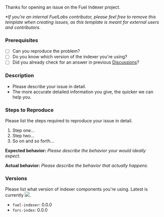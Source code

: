 Thanks for opening an issue on the Fuel Indexer project.

_*If you're an internal FuelLabs contributor, please feel free to remove this template when creating issues, as this template is meant for external users and contributors_.

### Prerequisites

- [ ] Can you reproduce the problem?
- [ ] Do you know which version of the indexer you're using?
- [ ] Did you already check for an answer in previous [Discussions](https://github.com/FuelLabs/fuel-indexer/discussions)?

### Description

- Please describe your issue in detail.
- The more accurate detailed information you give, the quicker we can help you.

### Steps to Reproduce

Please list the steps required to reproduce your issue in detail.

1. Step one...
2. Step two...
3. So on and so forth...

**Expected behavior:** _Please describe the behavior your would ideally expect._

**Actual behavior:** _Please describe the behavior that actually happens._


### Versions

Please list what version of indexer components you're using. Latest is currently <img src="https://img.shields.io/crates/v/fuel-indexer?label=latest" />.

- `fuel-indexer`: 0.0.0
- `forc-index`: 0.0.0
